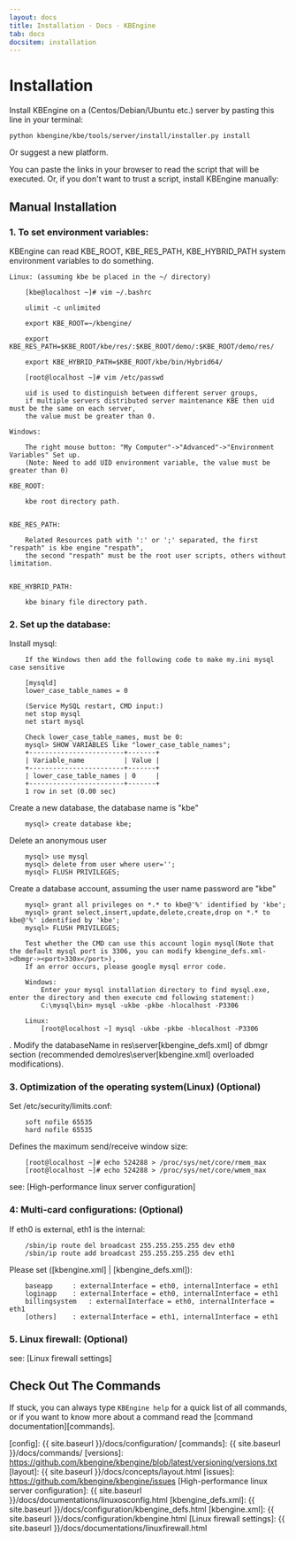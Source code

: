 ```yaml
---
layout: docs
title: Installation · Docs · KBEngine
tab: docs
docsitem: installation
---
```


Installation
============

Install KBEngine on a (Centos/Debian/Ubuntu etc.) server by pasting this line in your terminal:

	python kbengine/kbe/tools/server/install/installer.py install

Or suggest a new platform.

You can paste the links in your browser to read the script that will be executed. Or, 
if you don't want to trust a script, install KBEngine manually:

Manual Installation
-------------------




### 1. To set environment variables:

KBEngine can read KBE_ROOT, KBE_RES_PATH, KBE_HYBRID_PATH system environment variables to do something.

	Linux: (assuming kbe be placed in the ~/ directory)

		[kbe@localhost ~]# vim ~/.bashrc

		ulimit -c unlimited

		export KBE_ROOT=~/kbengine/

		export KBE_RES_PATH=$KBE_ROOT/kbe/res/:$KBE_ROOT/demo/:$KBE_ROOT/demo/res/

		export KBE_HYBRID_PATH=$KBE_ROOT/kbe/bin/Hybrid64/

		[root@localhost ~]# vim /etc/passwd
		
		uid is used to distinguish between different server groups, 
		if multiple servers distributed server maintenance KBE then uid must be the same on each server, 
		the value must be greater than 0.

	Windows:

		The right mouse button: "My Computer"->"Advanced"->"Environment Variables" Set up.
		(Note: Need to add UID environment variable, the value must be greater than 0)

	KBE_ROOT:

		kbe root directory path.


	KBE_RES_PATH:

		Related Resources path with ':' or ';' separated, the first "respath" is kbe engine "respath", 
		the second "respath" must be the root user scripts, others without limitation.


	KBE_HYBRID_PATH:

		kbe binary file directory path.



### 2. Set up the database:

Install mysql:

		If the Windows then add the following code to make my.ini mysql case sensitive

		[mysqld]
		lower_case_table_names = 0

		(Service MySQL restart, CMD input:)
		net stop mysql
		net start mysql

		Check lower_case_table_names, must be 0:
		mysql> SHOW VARIABLES like "lower_case_table_names";
		+------------------------+-------+
		| Variable_name          | Value |
		+------------------------+-------+
		| lower_case_table_names | 0     |
		+------------------------+-------+
		1 row in set (0.00 sec)

Create a new database, the database name is "kbe"

		mysql> create database kbe;


Delete an anonymous user
		
		mysql> use mysql 
		mysql> delete from user where user=''; 
		mysql> FLUSH PRIVILEGES;


Create a database account, assuming the user name password are "kbe"

		mysql> grant all privileges on *.* to kbe@'%' identified by 'kbe';
		mysql> grant select,insert,update,delete,create,drop on *.* to kbe@'%' identified by 'kbe';
		mysql> FLUSH PRIVILEGES;

		Test whether the CMD can use this account login mysql(Note that the default mysql port is 3306, you can modify kbengine_defs.xml->dbmgr-><port>330x</port>),
		If an error occurs, please google mysql error code.
		
		Windows:
			Enter your mysql installation directory to find mysql.exe, enter the directory and then execute cmd following statement:)
			C:\mysql\bin> mysql -ukbe -pkbe -hlocalhost -P3306

		Linux:
			[root@localhost ~] mysql -ukbe -pkbe -hlocalhost -P3306


. Modify the databaseName in res\server\[kbengine_defs.xml] of dbmgr section (recommended demo\res\server\[kbengine.xml] overloaded modifications).



### 3. Optimization of the operating system(Linux) (Optional)

Set /etc/security/limits.conf:

		soft nofile 65535
		hard nofile 65535

Defines the maximum send/receive window size:

		[root@localhost ~]# echo 524288 > /proc/sys/net/core/rmem_max
		[root@localhost ~]# echo 524288 > /proc/sys/net/core/wmem_max

see: [High-performance linux server configuration]



### 4: Multi-card configurations: (Optional)

If eth0 is external, eth1 is the internal:

		/sbin/ip route del broadcast 255.255.255.255 dev eth0
		/sbin/ip route add broadcast 255.255.255.255 dev eth1

Please set ([kbengine.xml] | [kbengine_defs.xml]):

		baseapp 	: externalInterface = eth0, internalInterface = eth1
		loginapp	: externalInterface = eth0, internalInterface = eth1
		billingsystem 	: externalInterface = eth0, internalInterface = eth1
		[others]	: externalInterface = eth1, internalInterface = eth1



### 5. Linux firewall: (Optional)

see: [Linux firewall settings]



Check Out The Commands
----------------------

If stuck, you can always type `KBEngine help` for a quick list of all commands, or if you want to know more about a command read the [command documentation][commands].

[config]: {{ site.baseurl }}/docs/configuration/
[commands]: {{ site.baseurl }}/docs/commands/
[versions]: https://github.com/kbengine/kbengine/blob/latest/versioning/versions.txt
[layout]: {{ site.baseurl }}/docs/concepts/layout.html
[issues]: https://github.com/kbengine/kbengine/issues
[High-performance linux server configuration]: {{ site.baseurl }}/docs/documentations/linuxosconfig.html
[kbengine_defs.xml]: {{ site.baseurl }}/docs/configuration/kbengine_defs.html
[kbengine.xml]: {{ site.baseurl }}/docs/configuration/kbengine.html
[Linux firewall settings]: {{ site.baseurl }}/docs/documentations/linuxfirewall.html